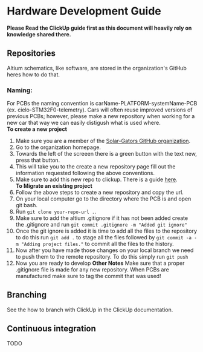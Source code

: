 # Hardware Development Guide
**Please Read the ClickUp guide first as this document will heavily rely on knowledge shared there.**
## Repositories
Altium schematics, like software, are stored in the organization's GitHub heres how to do that.
### Naming:
For PCBs the naming convention is carName-PLATFORM-systemName-PCB (ex. cielo-STM32F0-telemetry). Cars will often reuse improved versions of previous PCBs; however, please make a new repository when working for a new car that way we can easily distigush what is used where.  
**To create a new project**
1. Make sure you are a member of the [Solar-Gators GitHub organization](https://github.com/Solar-Gators).
2. Go to the organization homepage.
3. Towards the left of the screeen there is a green button with the text new, press that button.
4. This will take you to the create a new repository page fill out the information requested following the above conventions.
5. Make sure to add this new repo to clickup. There is a guide [here](https://docs.clickup.com/en/articles/856285-github).  
**To Migrate an existing project**
1. Follow the above steps to create a new repository and copy the url.
2. On your local computer go to the directory where the PCB is and open git bash.
3. Run `git clone your-repo-url .`.
4. Make sure to add the altium .gitignore if it has not been added create the .gitignore and run `git commit .gitignore -m "Added git ignore"`
5. Once the git ignore is added it is time to add all the files to the repository to do this run `git add .` to stage all the files followed by `git commit -a -m "Adding project files."` to commit all the files to the history.
6. Now after you have made those changes on your local branch we need to push them to the remote repository. To do this simply run `git push`
7. Now you are ready to develop
**Other Notes**
Make sure that a proper .gitignore file is made for any new repository.
When PCBs are manufactured make sure to tag the commit that was used!

## Branching
See the how to branch with ClickUp in the ClickUp documentation.

## Continuous integration
TODO